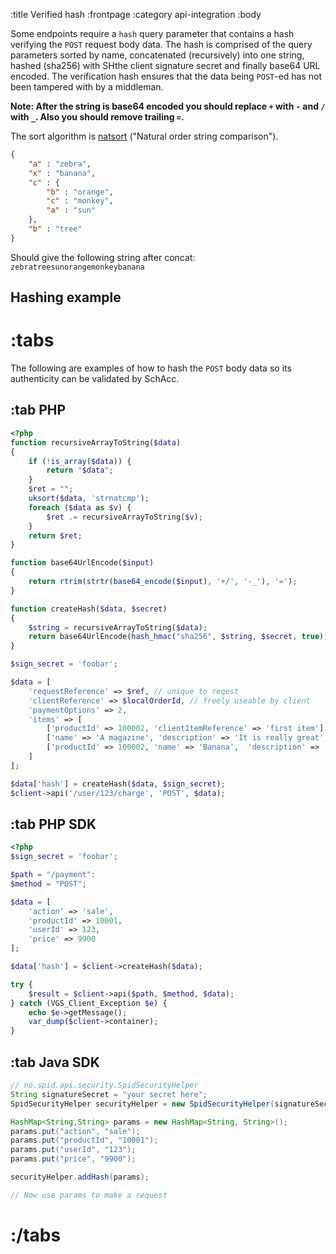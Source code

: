 :title Verified hash
:frontpage
:category api-integration
:body

Some endpoints require a `hash` query parameter that contains a hash verifying
the `POST` request body data. The hash is comprised of the query parameters
sorted by name, concatenated (recursively) into one string, hashed (sha256) with
SHthe client signature secret and finally base64 URL encoded. The verification
hash ensures that the data being `POST`-ed has not been tampered with by a
middleman.

**Note: After the string is base64 encoded you should replace `+` with `-` and `/` with `_`. Also you should remove trailing `=`.**

The sort algorithm is [natsort](http://sourcefrog.net/projects/natsort/)
("Natural order string comparison").

```json
{
    "a" : "zebra",
    "x" : "banana",
    "c" : {
        "b" : "orange",
        "c" : "monkey",
        "a" : "sun"
    },
    "b" : "tree"
}    
```

Should give the following string after concat:
`zebratreesunorangemonkeybanana`

## Hashing example

# :tabs

The following are examples of how to hash the `POST` body data so its
authenticity can be validated by SchAcc.

## :tab PHP

```php
<?php
function recursiveArrayToString($data)
{
    if (!is_array($data)) {
        return "$data";
    }
    $ret = "";
    uksort($data, 'strnatcmp');
    foreach ($data as $v) {
        $ret .= recursiveArrayToString($v);
    }
    return $ret;
}

function base64UrlEncode($input)
{
    return rtrim(strtr(base64_encode($input), '+/', '-_'), '=');
}

function createHash($data, $secret)
{
    $string = recursiveArrayToString($data);
    return base64UrlEncode(hash_hmac("sha256", $string, $secret, true));
}

$sign_secret = 'foobar';

$data = [
    'requestReference' => $ref, // unique to reqest
    'clientReference' => $localOrderId, // freely useable by client
    'paymentOptions' => 2,
    'items' => [
        ['productId' => 100002, 'clientItemReference' => 'first item'],
        ['name' => 'A magazine', 'description' => 'It is really great', 'price' => 2000, 'vat' => 2500],
        ['productId' => 100002, 'name' => 'Banana',  'description' => 'One', 'price' => 1500, 'vat' => 2500, 'quantity' => 1, 'clientItemReference' => 'itemRef4'],
    ]
];

$data['hash'] = createHash($data, $sign_secret);
$client->api('/user/123/charge', 'POST', $data);
```

## :tab PHP SDK

```php
<?php
$sign_secret = 'foobar';

$path = "/payment":
$method = "POST";

$data = [
    'action' => 'sale',
    'productId' => 10001,
    'userId' => 123,
    'price' => 9900
];

$data['hash'] = $client->createHash($data);

try {
    $result = $client->api($path, $method, $data);
} catch (VGS_Client_Exception $e) {
    echo $e->getMessage();
    var_dump($client->container);
}
```

## :tab Java SDK

```java
// no.spid.api.security.SpidSecurityHelper
String signatureSecret = "your secret here";
SpidSecurityHelper securityHelper = new SpidSecurityHelper(signatureSecret);

HashMap<String,String> params = new HashMap<String, String>();
params.put("action", "sale");
params.put("productId", "10001");
params.put("userId", "123");
params.put("price", "9900");

securityHelper.addHash(params);

// Now use params to make a request
```

# :/tabs
